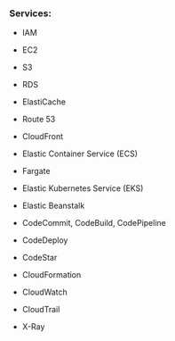 ### Services:
- IAM
- EC2

- S3
- RDS
- ElastiCache

- Route 53
- CloudFront

- Elastic Container Service (ECS)
- Fargate
- Elastic Kubernetes Service (EKS)

- Elastic Beanstalk
- CodeCommit, CodeBuild, CodePipeline
- CodeDeploy
- CodeStar

- CloudFormation

- CloudWatch
- CloudTrail
- X-Ray










